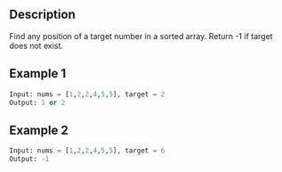 ## Description
Find any position of a target number in a sorted array. Return -1 if target does not exist.


## Example 1
```py
Input: nums = [1,2,2,4,5,5], target = 2
Output: 1 or 2
```

## Example 2
```py
Input: nums = [1,2,2,4,5,5], target = 6
Output: -1
```
